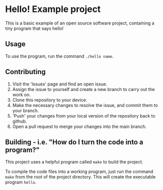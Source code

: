# Hello! Example project

This is a basic example of an open source software project, containing a tiny program that says hello!

## Usage

To use the program, run the command `./hello name`.

## Contributing

1. Visit the 'Issues' page and find an open issue.
2. Assign the issue to yourself and create a new branch to carry out the work on.
3. Clone this repository to your device.
4. Make the necessary changes to resolve the issue, and commit them to your branch.
5. 'Push' your changes from your local version of the repository back to github.
6. Open a pull request to merge your changes into the main branch.

## Building - i.e. "How do I turn the code into a program?" 

This project uses a helpful program called `make` to build the project.

To compile the code files into a working program, just run the command `make` from the root of the project directory.
This will create the executable program `hello`.
